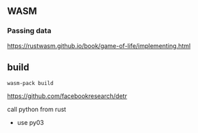 ## WASM

### Passing data

https://rustwasm.github.io/book/game-of-life/implementing.html

## build

```
wasm-pack build
```

https://github.com/facebookresearch/detr


call python from rust
- use py03
  